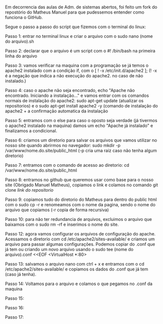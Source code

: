 Em decorrencia das aulas de Adm. de sistemas abertos, foi feito um fork do repostório do Matheus Manuel para que pudessemos entender como funciona o GitHub.

Segue o passo a passo do script que fizemos com o terminal do linux:

  Passo 1: entrar no terminal linux e criar o arquivo com o sudo nano (nome do arquivo).sh
  
  Passo 2: declarar que o arquivo é um script com o #! /bin/bash na primeira linha do arquivo
  
  Passo 3: vamos verificar na maquina com a programação se já temos o apache2 instalado com a condição if, com o [ ! -x /etc/init.d/apache2 ]; (! -x é a negação que indica a não execução do apache2. no caso de não instalado.)
  
  Passo 4: caso o apache não seja encontrado, echo "Apache não encontrado. Iniciando a instalação..." e vamos entrar com os comandos normais de instalação do apache2: sudo apt-get update (atualizar os repositorios) e o sudo apt-get install apache2 -y (comando de instalação do apache2 + a confirmação automatica da instalação
  
  Passo 5: entramos com o else para caso o oposto seja verdade (já tivermos o apache2 instalado na maquina) damos um echo "Apache já instalado" e finalizamos a condicional.
  
  Passo 6: criamos um diretorio para salvar os arquivos que vamos utilizar no nosso 
site quando abrirmos no navegador: sudo mkdir -p /var/www/nome.do.site/public_html   (-p cria uma raiz caso não tenha algum diretorio) 

  Passo 7: entramos com o comando de acesso ao diretorio: cd /var/www/nome.do.site/public_html
  
  Passo 8: entramos no github que queremos usar como base para o nosso site (Obrigado Manuel Matheus), copiamos o link e colamos no comando git clone *link do repositorio*
  
  Passo 9: copiamos tudo do diretorio do Matheus para dentro do public html com o sudo cp -r e renomeamos com o nome da pagina, sendo o nome do arquivo que copiamos (-r copia de forma recursiva)
  
  Passo 10: para não ter redundancia de arquivos, excluimos o arquivo que baixamos com o sudo rm -rf e inserimos o nome do site.
  
  Passo 12: agora vamos configurar os arquivos de configuração do apache. Acessamos o diretorio com cd /etc/apache2/sites-available/ e criamos um arquivo para passar algumas configurações. Podemos copiar do .conf que já tem ou criando um novo arquivo usando o sudo tee (nome do arquivo).conf <<EOF
<VirtualHost *:80>
  
  Passo 13: salvamos o arquivo nano com ctrl + x e entramos com o cd /etc/apache2/sites-available/ e copiamos os dados do .conf que já tem (caso já tenha).
  
  Passo 14: Voltamos para o arquivo e colamos o que pegamos no .conf da maquina
  
  Passo 15:
  
  Passo 16:
  
  Passo 17:
  
  
